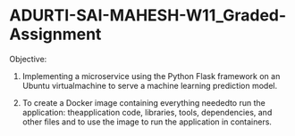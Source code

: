 # ADURTI-SAI-MAHESH-W11_Graded-Assignment

Objective:

1. Implementing a microservice using the Python Flask framework on an Ubuntu virtualmachine to serve a machine learning prediction model.

2. To create a Docker image containing everything neededto run the application: theapplication code, libraries, tools, dependencies, and other files and to use the image to run the application in containers.
